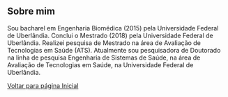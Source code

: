## Sobre mim

Sou bacharel em Engenharia Biomédica (2015) pela Universidade Federal de Uberlândia. Conclui o Mestrado (2018) pela Universidade Federal de Uberlândia. Realizei pesquisa de Mestrado na área de Avaliação de Tecnologias em Saúde (ATS). Atualmente sou pesquisadora de Doutorado na linha de pesquisa Engenharia de Sistemas de Saúde, na área de Avaliação de Tecnologias em Saúde, na Universidade Federal de Uberlândia.

[Voltar para página Inicial](index.md)
